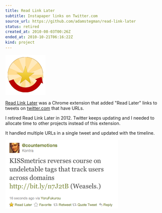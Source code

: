 ```yaml
---
title: Read Link Later
subtitle: Instapaper links on Twitter.com
source_url: https://github.com/adamstegman/read-link-later
status: retired
created_at: 2010-08-03T00:26Z
ended_at: 2010-10-21T06:16:22Z
kind: project
---
```

![Read Link Later icon](./read-link-later.png)

[Read Link Later](https://chrome.google.com/webstore/detail/mffbgadohiiggcibdgmogfdlmackfbhm) was a Chrome extension that added "Read Later" links to tweets on [twitter.com](https://twitter.com/) that have URLs.

I retired Read Link Later in 2012.
Twitter keeps updating and I needed to allocate time to other projects instead of this extension.

It handled multiple URLs in a single tweet and updated with the timeline.

![Read Link Later screenshot](./read-link-later-screenshot.png)
